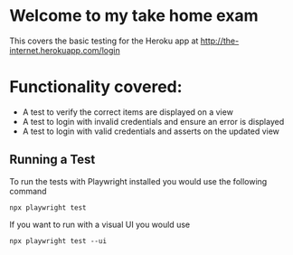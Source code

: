 # Welcome to my take home exam
This covers the basic testing for the Heroku app at http://the-internet.herokuapp.com/login

# Functionality covered:
- A test to verify the correct items are displayed on a view
- A test to login with invalid credentials and ensure an error is displayed
- A test to login with valid credentials and asserts on the updated view

## Running a Test
To run the tests with Playwright installed you would use the following command
```
npx playwright test
```
If you want to run with a visual UI you would use 
```
npx playwright test --ui
```

